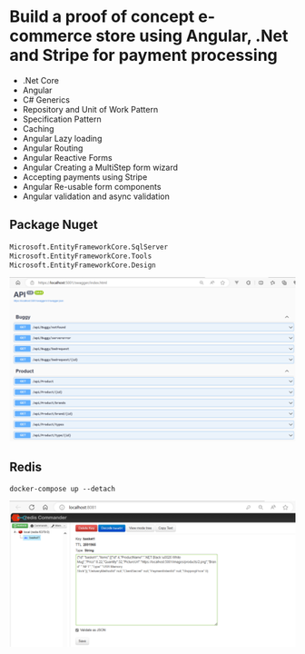 # Build a proof of concept e-commerce store using Angular, .Net and Stripe for payment processing

- .Net Core
- Angular
- C# Generics
- Repository and Unit of Work Pattern
- Specification Pattern
- Caching
- Angular Lazy loading
- Angular Routing
- Angular Reactive Forms
- Angular Creating a MultiStep form wizard
- Accepting payments using Stripe
- Angular Re-usable form components
- Angular validation and async validation



## Package Nuget
```
Microsoft.EntityFrameworkCore.SqlServer
Microsoft.EntityFrameworkCore.Tools
Microsoft.EntityFrameworkCore.Design
```
<img src="/pictures/api.png" title="api"  width="900">



## Redis
```
docker-compose up --detach 
```
<img src="/pictures/redis.png" title="redis"  width="900">